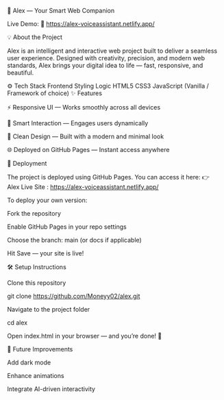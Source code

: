 🌟 Alex — Your Smart Web Companion

Live Demo: 🚀 https://alex-voiceassistant.netlify.app/

💡 About the Project

Alex is an intelligent and interactive web project built to deliver a seamless user experience. Designed with creativity, precision, and modern web standards, Alex brings your digital idea to life — fast, responsive, and beautiful.

⚙️ Tech Stack
Frontend	Styling	Logic
HTML5	CSS3	JavaScript (Vanilla / Framework of choice)
✨ Features

⚡ Responsive UI — Works smoothly across all devices

🧠 Smart Interaction — Engages users dynamically

🎨 Clean Design — Built with a modern and minimal look

🌐 Deployed on GitHub Pages — Instant access anywhere

🚀 Deployment

The project is deployed using GitHub Pages.
You can access it here: 👉 Alex Live Site : https://alex-voiceassistant.netlify.app/

To deploy your own version:

Fork the repository

Enable GitHub Pages in your repo settings

Choose the branch: main (or docs if applicable)

Hit Save — your site is live!

🛠️ Setup Instructions

Clone this repository

git clone https://github.com/Moneyy02/alex.git


Navigate to the project folder

cd alex


Open index.html in your browser — and you’re done! 🎉


🌈 Future Improvements

Add dark mode

Enhance animations

Integrate AI-driven interactivity
